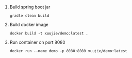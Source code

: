 1. Build spring boot jar
    ```$xslt
    gradle clean build
    ```
1. Build docker image
    ```$xslt
    docker build -t xuujie/demo:latest .
    ```
2. Run container on port 8080
    ```$xslt
    docker run --name demo -p 8080:8080 xuujie/demo:latest
    ```
